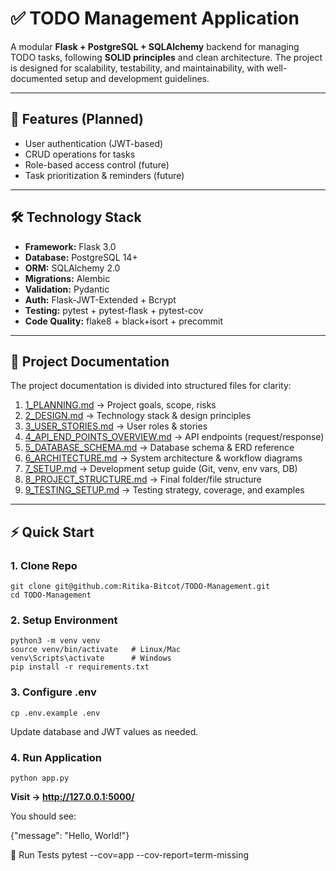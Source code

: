# ✅ TODO Management Application

A modular **Flask + PostgreSQL + SQLAlchemy** backend for managing TODO tasks, following **SOLID principles** and clean architecture.
The project is designed for scalability, testability, and maintainability, with well-documented setup and development guidelines.

---

## 🚀 Features (Planned)
- User authentication (JWT-based)
- CRUD operations for tasks
- Role-based access control (future)
- Task prioritization & reminders (future)

---

## 🛠 Technology Stack
- **Framework:** Flask 3.0
- **Database:** PostgreSQL 14+
- **ORM:** SQLAlchemy 2.0
- **Migrations:** Alembic
- **Validation:** Pydantic
- **Auth:** Flask-JWT-Extended + Bcrypt
- **Testing:** pytest + pytest-flask + pytest-cov
- **Code Quality:** flake8 + black+isort + precommit

---

## 📂 Project Documentation

The project documentation is divided into structured files for clarity:

1. [1_PLANNING.md](./1_PLANNING.md) → Project goals, scope, risks
2. [2_DESIGN.md](./2_DESIGN.md) → Technology stack & design principles
3. [3_USER_STORIES.md](./3_USER_STORIES.md) → User roles & stories
4. [4_API_END_POINTS_OVERVIEW.md](./4_API_END_POINTS_OVERVIEW.md) → API endpoints (request/response)
5. [5_DATABASE_SCHEMA.md](./5_DATABASE_SCHEMA.md) → Database schema & ERD reference
6. [6_ARCHITECTURE.md](./6_ARCHITECTURE.md) → System architecture & workflow diagrams
7. [7_SETUP.md](./7_SETUP.md) → Development setup guide (Git, venv, env vars, DB)
8. [8_PROJECT_STRUCTURE.md](./8_PROJECT_STRUCTURE.md) → Final folder/file structure
9. [9_TESTING_SETUP.md](./9_TESTING_SETUP.md) → Testing strategy, coverage, and examples

---

## ⚡ Quick Start

### 1. Clone Repo
```
git clone git@github.com:Ritika-Bitcot/TODO-Management.git
cd TODO-Management
```

### 2. Setup Environment
```
python3 -m venv venv
source venv/bin/activate   # Linux/Mac
venv\Scripts\activate      # Windows
pip install -r requirements.txt
```

### 3. Configure .env
```
cp .env.example .env
```

Update database and JWT values as needed.

### 4. Run Application
```
python app.py
```

**Visit → http://127.0.0.1:5000/**

You should see:

{"message": "Hello, World!"}

🧪 Run Tests
pytest --cov=app --cov-report=term-missing
